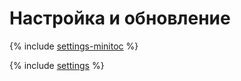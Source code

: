 # Настройка и обновление

{% include [settings-minitoc](../../_qa/managed-kubernetes/minitoc/settings.md) %}

{% include [settings](../../_qa/managed-kubernetes/settings.md) %}

